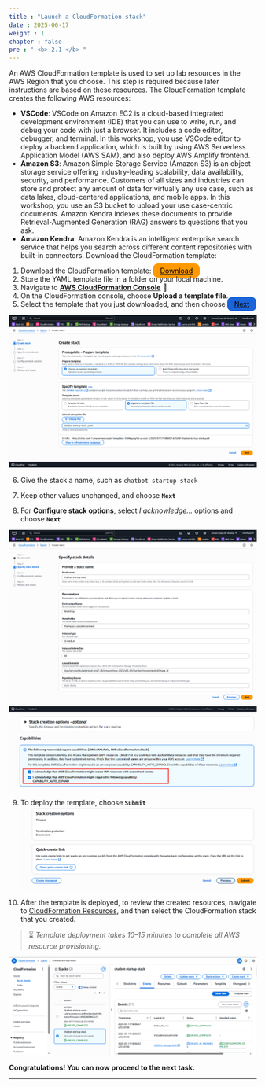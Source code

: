 ```yaml
---
title : "Launch a CloudFormation stack"
date : 2025-06-17
weight : 1
chapter : false
pre : " <b> 2.1 </b> "
---
```


An AWS CloudFormation template is used to set up lab resources in the AWS Region that you choose. This step is required because later instructions are based on these resources. The CloudFormation template creates the following AWS resources:

- **VSCode**: VSCode on Amazon EC2 is a cloud-based integrated development environment (IDE) that you can use to write, run, and debug your code with just a browser. It includes a code editor, debugger, and terminal. In this workshop, you use VSCode editor to deploy a backend application, which is built by using AWS Serverless Application Model (AWS SAM), and also deploy AWS Amplify frontend.
- **Amazon S3**: Amazon Simple Storage Service (Amazon S3) is an object storage service offering industry-leading scalability, data availability, security, and performance. Customers of all sizes and industries can store and protect any amount of data for virtually any use case, such as data lakes, cloud-centered applications, and mobile apps. In this workshop, you use an S3 bucket to upload your use case-centric documents. Amazon Kendra indexes these documents to provide Retrieval-Augmented Generation (RAG) answers to questions that you ask.
- **Amazon Kendra**: Amazon Kendra is an intelligent enterprise search service that helps you search across different content repositories with built-in connectors.
Download the CloudFormation template:

1. Download the CloudFormation template: [<span style="background-color:#f90; color:#000; padding:6px 14px; border-radius:10px;">Download</span>](https://static.us-east-1.prod.workshops.aws/public/c5c516a7-10ce-444b-a0c5-1e60794fdb7c/static/template/chatbot-startup-stack.yaml)
2. Store the YAML template file in a folder on your local machine.
3. Navigate to [**AWS CloudFormation Console**](https://console.aws.amazon.com/cloudformation/home) 🔗
4. On the CloudFormation console, choose **Upload a template file**.
5. Select the template that you just downloaded, and then choose [<span style="background-color:#1b64da; color:#000; padding:6px 14px; border-radius:10px;">Next</span>](#)

![ConnectPrivate](https://github.com/PVinhP/PPV_Workshop_01/blob/main/Workshop/static/images/anh/anh_1.png?raw=true)

6. Give the stack a name, such as `chatbot-startup-stack`

7. Keep other values unchanged, and choose **`Next`**

8. For **Configure stack options**, select *I acknowledge...* options and choose **`Next`**

![ConnectPrivate](https://github.com/PVinhP/PPV_Workshop_01/blob/main/Workshop/static/images/anh/anh_2.png?raw=true)
![ConnectPrivate](https://github.com/PVinhP/PPV_Workshop_01/blob/main/Workshop/static/images/anh/anh_3.png?raw=true)

9. To deploy the template, choose **`Submit`**
![ConnectPrivate](https://github.com/PVinhP/PPV_Workshop_01/blob/main/Workshop/static/images/anh/anh_4.png?raw=true)

10. After the template is deployed, to review the created resources, navigate to [CloudFormation Resources](#), and then select the CloudFormation stack that you created.

> ⏳ *Template deployment takes 10–15 minutes to complete all AWS resource provisioning.*

![ConnectPrivate](https://github.com/PVinhP/PPV_Workshop_01/blob/main/Workshop/static/images/anh/anh5.png?raw=true)

**Congratulations! You can now proceed to the next task.**

---

